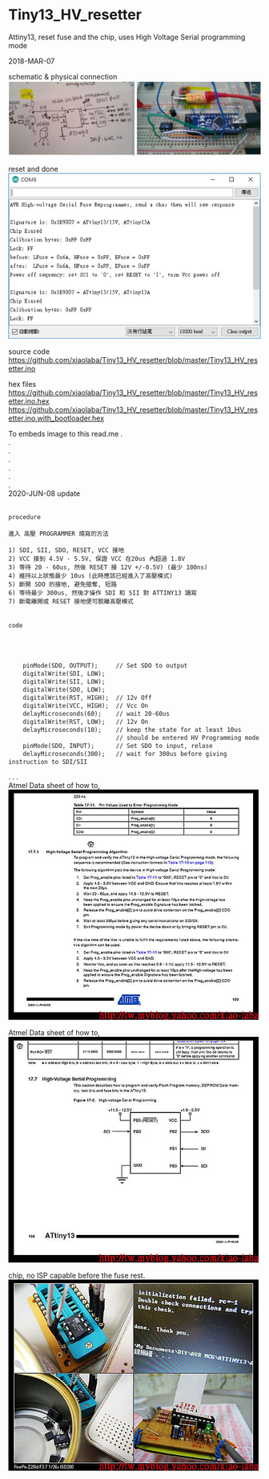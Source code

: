 # Tiny13_HV_resetter
Attiny13, reset fuse and the chip, uses High Voltage Serial programming mode

2018-MAR-07

schematic & physical connection
![alt text](Attiny13_reset_schematic_breadbroad.JPG)

reset and done  
![alt text](Attiny13_reset_Termnial.JPG)

source code  
https://github.com/xiaolaba/Tiny13_HV_resetter/blob/master/Tiny13_HV_resetter.ino

hex files  
https://github.com/xiaolaba/Tiny13_HV_resetter/blob/master/Tiny13_HV_resetter.ino.hex   
https://github.com/xiaolaba/Tiny13_HV_resetter/blob/master/Tiny13_HV_resetter.ino.with_bootloader.hex    

To embeds image to this read.me
.  
.  
.  
.  
.  
.  
.   
2020-JUN-08 update

```

procedure

進入 高壓 PROGRAMMER 燒寫的方法

1) SDI, SII, SDO, RESET, VCC 接地
2) VCC 接到 4.5V - 5.5V, 保證 VCC 在20us 內超過 1.8V
3) 等待 20 - 60us, 然後 RESET 接 12V +/-0.5V) (最少 100ns)
4) 維持以上狀態最少 10us (此時應該已經進入了高壓模式)
5) 斷開 SDO 的接地, 避免搶奪, 短路
6) 等待最少 300us, 然後才操作 SDI 和 SII 對 ATTINY13 讀寫
7) 斷電離開或 RESET 接地便可脫離高壓模式


code




    pinMode(SDO, OUTPUT);     // Set SDO to output
    digitalWrite(SDI, LOW);
    digitalWrite(SII, LOW);
    digitalWrite(SDO, LOW);
    digitalWrite(RST, HIGH);  // 12v Off
    digitalWrite(VCC, HIGH);  // Vcc On
    delayMicroseconds(60);    // wait 20-60us
    digitalWrite(RST, LOW);   // 12v On
    delayMicroseconds(10);    // keep the state for at least 10us
                              // should be entered HV Programming mode
    pinMode(SDO, INPUT);      // Set SDO to input, relase
    delayMicroseconds(300);   // wait for 300us before giving instruction to SDI/SII
```
.
.
.  
Atmel Data sheet of how to,  
![alt text](Attiny13_HV_reset_fuse1.jpg)  
  
Atmel Data sheet of how to,  
![alt text](Attiny13_HV_reset_fuse2.jpg)  
  
chip, no ISP capable before the fuse rest.  
![alt text](Attiny13_HV_reset_fuse3.jpg)  
